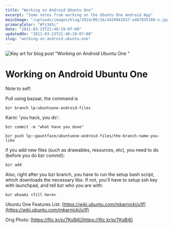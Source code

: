 ```yaml
---
title: "Working on Android Ubuntu One"
excerpt: "Some notes from working on the Ubuntu One Android App"
mainImage: "/uploads/images/blog/2014/06/16/4429941637-a487835188-o.jpg"
primaryColor: "#7c345c"
date: "2011-03-23T21:40:19-07:00"
updatedOn: "2011-03-23T21:40:19-07:00"
slug: "working-on-android-ubuntu-one"
---
```

![Key art for blog post "Working on Android Ubuntu One "](/uploads/images/blog/2014/06/16/4429941637-a487835188-o.jpg)

# Working on Android Ubuntu One 

Note to self: 

Pull using bazaar, the command is 

`bzr branch lp:ubuntuone-android-files` 

Karni: 'you hack, you do': 

`bzr commit -m "what have you done"` 

`bzr push lp:~gauntface/ubuntuone-android-files/the-branch-name-you-like` 

if you add new files (such as drawables, resources, etc), you need to do (before you do bzr commit): 

`bzr add` 

Also, right after you bzr branch, you have to run the setup bash script, which downloads the necessary libs. If not, you'll have to setup ssh key with launchpad, and tell bzr who you are with: 

`bzr whoami <fill here>` 

Ubuntu One Features List: [https://wiki.ubuntu.com/mkarnicki/u1f](https://wiki.ubuntu.com/mkarnicki/u1f)

Orig Photo: [https://flic.kr/p/7KsBj6](https://flic.kr/p/7KsBj6)